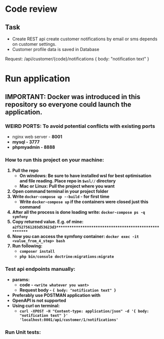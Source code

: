 # Code review

## Task
 * Create REST api create customer notifications by email or sms depends on customer settings.
 * Customer profile data is saved in Database

 Request:
     /api/customer/{code}/notifications
    {
        body: "notification text"
    }

# Run application
## IMPORTANT: Docker was introduced in this repository so everyone could launch the application.

### WEIRD PORTS: To avoid potential conflicts with existing ports
* nginx web server - <b>8001<b>
* mysql - <b>3777</b>
* phpmyadmin - <b>8888<b>

### How to run this project on your machine:
1. Pull the repo
    - On windows: Be sure to have installed wsl for best optimisation and file reading. Place repo in `$wsl//` directory
    - Mac or Linux: Pull the project where you want
2. Open command terminal in your project folder
3. Write `docker-compose up --build` - for first time
    - Write `docker-compose up` if the containers were closed just this command
4. After all the process is done loading write: `docker-compose ps -q symfony`
5. Copy returned value. E.g. of mine: `a2f527561203d53623d3******************************************************`
6. Now you can access the symfony container: `docker exec -it <value_from_4_step> bash`
7. Run following: 
   * `composer install`
   * `php bin/console doctrine:migrations:migrate`

### Test api endpoints manually:
* params:
  * code - `<write whatever you want>`
  * Request body -  `{ body: "notification text" }`
* Preferably use POSTMAN application with 
* OpenAPI is not supported
* Using curl on terminal:
  * `curl -XPOST -H "Content-type: application/json" -d '{ body: "notification text" }' 'localhost:8001/api/customer/1/notifications'`

### Run Unit tests:
    